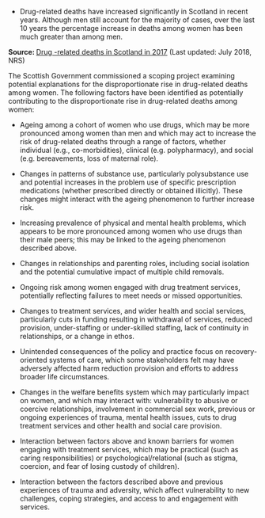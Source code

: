 -   Drug-related deaths have increased significantly in Scotland in
    recent years. Although men still account for the majority of cases,
    over the last 10 years the percentage increase in deaths among women
    has been much greater than among men.

<p>
<strong>Source:
</strong><a target="_blank" href="https://www.nrscotland.gov.uk/files//statistics/drug-related-deaths/17/drug-related-deaths-17-pub.pdf">Drug
-related deaths in Scotland in 2017</a> (Last updated: July 2018, NRS)
</p>

The Scottish Government commissioned a scoping project examining
potential explanations for the disproportionate rise in drug-related
deaths among women. The following factors have been identified as
potentially contributing to the disproportionate rise in drug-related
deaths among women:

-   Ageing among a cohort of women who use drugs, which may be more
    pronounced among women than men and which may act to increase the
    risk of drug-related deaths through a range of factors, whether
    individual (e.g., co-morbidities), clinical (e.g. polypharmacy), and
    social (e.g. bereavements, loss of maternal role).

-   Changes in patterns of substance use, particularly polysubstance use
    and potential increases in the problem use of specific prescription
    medications (whether prescribed directly or obtained illicitly).
    These changes might interact with the ageing phenomenon to further
    increase risk.

-   Increasing prevalence of physical and mental health problems, which
    appears to be more pronounced among women who use drugs than their
    male peers; this may be linked to the ageing phenomenon described
    above.

-   Changes in relationships and parenting roles, including social
    isolation and the potential cumulative impact of multiple child
    removals.

-   Ongoing risk among women engaged with drug treatment services,
    potentially reflecting failures to meet needs or missed
    opportunities.

-   Changes to treatment services, and wider health and social services,
    particularly cuts in funding resulting in withdrawal of services,
    reduced provision, under-staffing or under-skilled staffing, lack of
    continuity in relationships, or a change in ethos.

-   Unintended consequences of the policy and practice focus on
    recovery-oriented systems of care, which some stakeholders felt may
    have adversely affected harm reduction provision and efforts to
    address broader life circumstances.

-   Changes in the welfare benefits system which may particularly impact
    on women, and which may interact with: vulnerability to abusive or
    coercive relationships, involvement in commercial sex work, previous
    or ongoing experiences of trauma, mental health issues, cuts to drug
    treatment services and other health and social care provision.

-   Interaction between factors above and known barriers for women
    engaging with treatment services, which may be practical (such as
    caring responsibilities) or psychological/relational (such as
    stigma, coercion, and fear of losing custody of children).

-   Interaction between the factors described above and previous
    experiences of trauma and adversity, which affect vulnerability to
    new challenges, coping strategies, and access to and engagement with
    services.
